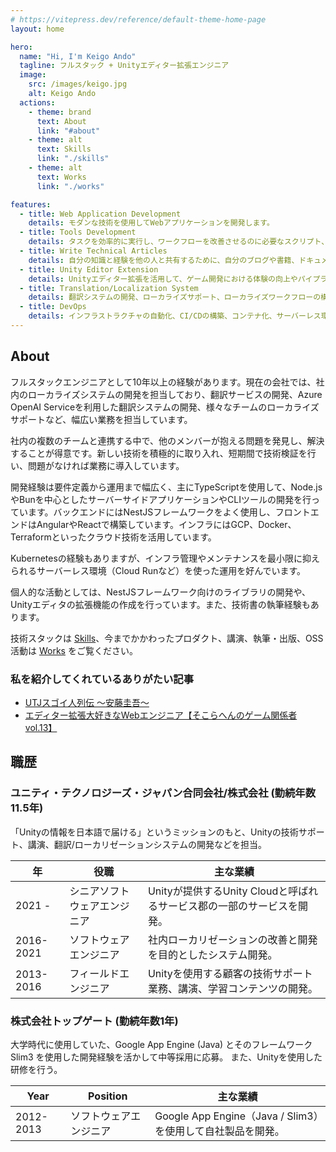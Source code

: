 ```yaml
---
# https://vitepress.dev/reference/default-theme-home-page
layout: home

hero:
  name: "Hi, I'm Keigo Ando"
  tagline: フルスタック + Unityエディター拡張エンジニア
  image:
    src: /images/keigo.jpg
    alt: Keigo Ando
  actions:
    - theme: brand
      text: About
      link: "#about"
    - theme: alt
      text: Skills
      link: "./skills"
    - theme: alt
      text: Works
      link: "./works"

features:
  - title: Web Application Development
    details: モダンな技術を使用してWebアプリケーションを開発します。
  - title: Tools Development
    details: タスクを効率的に実行し、ワークフローを改善させるのに必要なスクリプト、CLIツール、拡張機能を開発します。
  - title: Write Technical Articles
    details: 自分の知識と経験を他の人と共有するために、自分のブログや書籍、ドキュメントを書いています。
  - title: Unity Editor Extension
    details: Unityエディター拡張を活用して、ゲーム開発における体験の向上やパイプライン・ワークフローの効率化を図ります。
  - title: Translation/Localization System
    details: 翻訳システムの開発、ローカライズサポート、ローカライズワークフローの構築など、多言語対応のシステムを構築します。
  - title: DevOps
    details: インフラストラクチャの自動化、CI/CDの構築、コンテナ化、サーバーレス環境の構築など、DevOpsを意識した開発を行います。
---
```


## About

フルスタックエンジニアとして10年以上の経験があります。現在の会社では、社内のローカライズシステムの開発を担当しており、翻訳サービスの開発、Azure OpenAI Serviceを利用した翻訳システムの開発、様々なチームのローカライズサポートなど、幅広い業務を担当しています。

社内の複数のチームと連携する中で、他のメンバーが抱える問題を発見し、解決することが得意です。新しい技術を積極的に取り入れ、短期間で技術検証を行い、問題がなければ業務に導入しています。

開発経験は要件定義から運用まで幅広く、主にTypeScriptを使用して、Node.jsやBunを中心としたサーバーサイドアプリケーションやCLIツールの開発を行っています。バックエンドにはNestJSフレームワークをよく使用し、フロントエンドはAngularやReactで構築しています。インフラにはGCP、Docker、Terraformといったクラウド技術を活用しています。

Kubernetesの経験もありますが、インフラ管理やメンテナンスを最小限に抑えられるサーバーレス環境（Cloud Runなど）を使った運用を好んでいます。

個人的な活動としては、NestJSフレームワーク向けのライブラリの開発や、Unityエディタの拡張機能の作成を行っています。また、技術書の執筆経験もあります。

技術スタックは [Skills](./skills)、今までかかわったプロダクト、講演、執筆・出版、OSS活動は [Works](./works) をご覧ください。

### 私を紹介してくれているありがたい記事

- [UTJスゴイ人列伝 〜安藤圭吾〜](https://warapuri.com/post/168667471208/utj%E3%82%B9%E3%82%B4%E3%82%A4%E4%BA%BA%E5%88%97%E4%BC%9D-%E5%AE%89%E8%97%A4%E5%9C%AD%E5%90%BE)
- [エディター拡張大好きなWebエンジニア【そこらへんのゲーム関係者 vol.13】](https://note.com/nidan_jump/n/nbd5427111713)

## 職歴

### ユニティ・テクノロジーズ・ジャパン合同会社/株式会社 (勤続年数11.5年)

「Unityの情報を日本語で届ける」というミッションのもと、Unityの技術サポート、講演、翻訳/ローカリゼーションシステムの開発などを担当。

| 年        | 役職                         | 主な業績                                                               |
| --------- | ---------------------------- | ---------------------------------------------------------------------- |
| 2021 -    | シニアソフトウェアエンジニア | Unityが提供するUnity Cloudと呼ばれるサービス郡の一部のサービスを開発。 |
| 2016-2021 | ソフトウェアエンジニア       | 社内ローカリゼーションの改善と開発を目的としたシステム開発。           |
| 2013-2016 | フィールドエンジニア         | Unityを使用する顧客の技術サポート業務、講演、学習コンテンツの開発。    |

### 株式会社トップゲート (勤続年数1年)

大学時代に使用していた、Google App Engine (Java) とそのフレームワーク Slim3 を使用した開発経験を活かして中等採用に応募。
また、Unityを使用した研修を行う。

| Year      | Position               | 主な業績                                                    |
| --------- | ---------------------- | ----------------------------------------------------------- |
| 2012-2013 | ソフトウェアエンジニア | Google App Engine（Java / Slim3）を使用して自社製品を開発。 |

